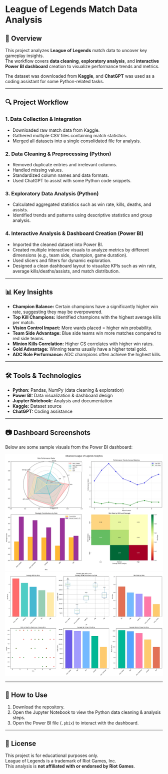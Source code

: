 # League of Legends Match Data Analysis

## 📄 Overview
This project analyzes **League of Legends** match data to uncover key gameplay insights.  
The workflow covers **data cleaning**, **exploratory analysis**, and **interactive Power BI dashboard** creation to visualize performance trends and metrics.

The dataset was downloaded from **Kaggle**, and **ChatGPT** was used as a coding assistant for some Python-related tasks.

---

## 🔍 Project Workflow

### 1. Data Collection & Integration
- Downloaded raw match data from Kaggle.
- Gathered multiple CSV files containing match statistics.
- Merged all datasets into a single consolidated file for analysis.

### 2. Data Cleaning & Preprocessing (Python)
- Removed duplicate entries and irrelevant columns.
- Handled missing values.
- Standardized column names and data formats.
- Used ChatGPT to assist with some Python code snippets.

### 3. Exploratory Data Analysis (Python)
- Calculated aggregated statistics such as win rate, kills, deaths, and assists.
- Identified trends and patterns using descriptive statistics and group analysis.

### 4. Interactive Analysis & Dashboard Creation (Power BI)
- Imported the cleaned dataset into Power BI.
- Created multiple interactive visuals to analyze metrics by different dimensions (e.g., team side, champion, game duration).
- Used slicers and filters for dynamic exploration.
- Designed a clean dashboard layout to visualize KPIs such as win rate, average kills/deaths/assists, and match distribution.

---

## 📊 Key Insights
- **Champion Balance:** Certain champions have a significantly higher win rate, suggesting they may be overpowered.
- **Top Kill Champions:** Identified champions with the highest average kills per match.
- **Vision Control Impact:** More wards placed = higher win probability.
- **Team Side Advantage:** Blue side teams win more matches compared to red side teams.
- **Minion Kills Correlation:** Higher CS correlates with higher win rates.
- **Gold Advantage:** Winning teams usually have a higher total gold.
- **ADC Role Performance:** ADC champions often achieve the highest kills.

---

## 🛠 Tools & Technologies
- **Python:** Pandas, NumPy (data cleaning & exploration)
- **Power BI:** Data visualization & dashboard design
- **Jupyter Notebook:** Analysis and documentation
- **Kaggle:** Dataset source
- **ChatGPT:** Coding assistance


---

## 📷 Dashboard Screenshots
Below are some sample visuals from the Power BI dashboard:

![Charts](First.jpg)  
![Charts](Sec.jpg)  

---

## 📌 How to Use
1. Download the repository.
2. Open the Jupyter Notebook to view the Python data cleaning & analysis steps.
3. Open the Power BI file (`.pbix`) to interact with the dashboard.

---

## 📜 License
This project is for educational purposes only.  
League of Legends is a trademark of Riot Games, Inc.  
This analysis is **not affiliated with or endorsed by Riot Games**.
